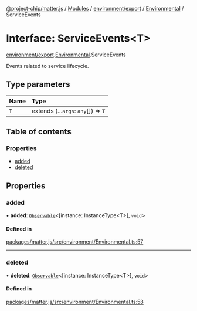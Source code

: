 [@project-chip/matter.js](../README.md) / [Modules](../modules.md) / [environment/export](../modules/environment_export.md) / [Environmental](../modules/environment_export.Environmental.md) / ServiceEvents

# Interface: ServiceEvents\<T\>

[environment/export](../modules/environment_export.md).[Environmental](../modules/environment_export.Environmental.md).ServiceEvents

Events related to service lifecycle.

## Type parameters

| Name | Type |
| :------ | :------ |
| `T` | extends (...`args`: `any`[]) => `T` |

## Table of contents

### Properties

- [added](environment_export.Environmental.ServiceEvents.md#added)
- [deleted](environment_export.Environmental.ServiceEvents.md#deleted)

## Properties

### added

• **added**: [`Observable`](util_export.Observable.md)\<[instance: InstanceType\<T\>], `void`\>

#### Defined in

[packages/matter.js/src/environment/Environmental.ts:57](https://github.com/project-chip/matter.js/blob/6d3b6a5d957d88a9231d6ecab4bb41f8133112be/packages/matter.js/src/environment/Environmental.ts#L57)

___

### deleted

• **deleted**: [`Observable`](util_export.Observable.md)\<[instance: InstanceType\<T\>], `void`\>

#### Defined in

[packages/matter.js/src/environment/Environmental.ts:58](https://github.com/project-chip/matter.js/blob/6d3b6a5d957d88a9231d6ecab4bb41f8133112be/packages/matter.js/src/environment/Environmental.ts#L58)
